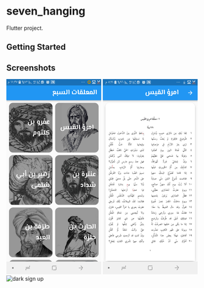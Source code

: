 # seven_hanging

 Flutter project.

## Getting Started

## Screenshots
<p>
<img src="https://github.com/abdalazeim/seven-hanging/blob/main/assets/images/1.png" alt="login screen" width = "250" >
<img src="https://github.com/abdalazeim/seven-hanging/blob/main/assets/images/2.png" alt="dark sign up"width = "250" >
 <img src="https://i1.sndcdn.com/artworks-000127756441-ku32ak-t500x500.jpg" alt="dark sign up"width = "250" >

